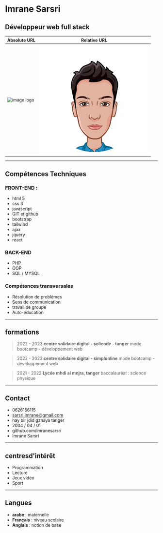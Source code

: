 
# Imrane Sarsri
## Développeur web full stack




| Absolute URL | Relative URL |
| ------------ | ------------ |
|![image logo](https://icones.pro/wp-content/uploads/2021/03/avatar-de-personne-icone-homme.png)|![image logo](./logo.jpg)|

___

## Compétences Techniques
### FRONT-END :

- html 5
- css 3
- javascript
- GIT et github
- bootstrap 
- tailwind
- ajax
- jquery 
- react

### BACK-END
  
- PHP
- OOP
- SQL / MYSQL
  
### Compétences transversales
- Résolution de problèmes
- Sens de communication
- travail de groupe
- Auto-éducation
___

## formations

> 2022 - 2023 
> **centre solidaire digital - solicode - tanger** 
> mode bootcamp - développement web

> 2022 - 2023 
> **centre solidaire digital - simplonline** 
> mode bootcamp - développement web

> 2021 - 2022 
> **Lycée mhdi al mnjra, tanger** 
> baccalauréat : science physique 

___

## Contact

- 0626156115
- sarsri.imrane@gmail.com
- hay bir jdid gznaya tanger
- 2004 / 04 / 01
- github.com/imranesarsri
- Imrane Sarsri

___

## centresd'intérêt

- Programmation
- Lecture
- Jeux vidéo
- Sport

___

## Langues

- **arabe** : maternelle
- **Français** : niveau scolaire 
- **Anglais** : notion de base
